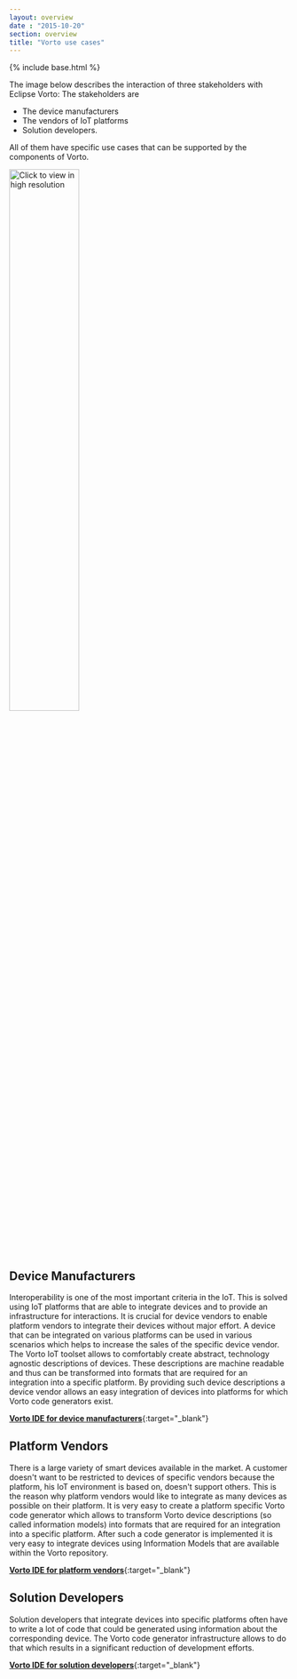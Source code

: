 ```yaml
---
layout: overview
date : "2015-10-20"
section: overview
title: "Vorto use cases"
---
```

{% include base.html %}

The image below describes the interaction of three stakeholders with Eclipse Vorto: The stakeholders are

* The device manufacturers
* The vendors of IoT platforms
* Solution developers.

All of them have specific use cases that can be supported by the components of Vorto.

<a href="{{ $base}}/img/VortoEclipseOverview.png" rel="prettyPhoto" title="Vorto use cases" >
<img src="{{ $base}}/img/VortoEclipseOverview.png" style="width:50%;height50%;margin-top:0px;" title="Click to view in high resolution"/>
</a>


## Device Manufacturers

Interoperability is one of the most important criteria in the IoT. This is solved using IoT platforms that are able to integrate devices and to provide an infrastructure for interactions. It is crucial for device vendors to enable platform vendors to integrate their devices without major effort. A device that can be integrated on various platforms can be used in various scenarios which helps to increase the sales of the specific device vendor. The Vorto IoT toolset allows to comfortably create abstract, technology agnostic descriptions of devices. These descriptions are machine readable and thus can be transformed into formats that are required for an integration into a specific platform. By providing such device descriptions a device vendor allows an easy integration of devices into platforms for which Vorto code generators exist.

[**Vorto IDE for device manufacturers**](https://marketplace.yatta.de/profiles/ziXJ){:target="_blank"}

## Platform Vendors

There is a large variety of smart devices available in the market. A customer doesn't want to be restricted to devices of specific vendors because the platform, his IoT environment is based on, doesn't support others. This is the reason why platform vendors would like to integrate as many devices as possible on their platform. It is very easy to create a platform specific Vorto code generator which allows to transform Vorto device descriptions (so called information models) into formats that are required for an integration into a specific platform. After such a code generator is implemented it is very easy to integrate devices using Information Models that are available within the Vorto repository.

[**Vorto IDE for platform vendors**](https://marketplace.yatta.de/profiles/4PTx){:target="_blank"}

## Solution Developers

Solution developers that integrate devices into specific platforms often have to write a lot of code that could be generated using information about the corresponding device. The Vorto code generator infrastructure allows to do that which results in a significant reduction of development efforts.

[**Vorto IDE for solution developers**](https://marketplace.yatta.de/profiles/KezX){:target="_blank"}
